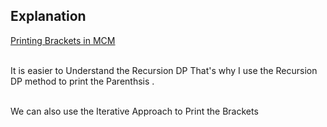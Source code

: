 ## Explanation

[Printing Brackets in MCM](https://www.geeksforgeeks.org/printing-brackets-matrix-chain-multiplication-problem/) <br><br>

It is easier to Understand the Recursion DP That's why I use the Recursion DP method to print the Parenthsis . <br><br>

We can also use the Iterative Approach to Print the Brackets